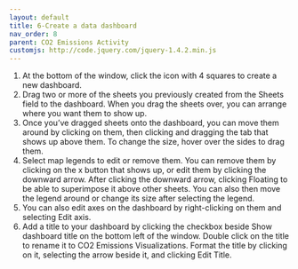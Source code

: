```yaml
---
layout: default
title: 6-Create a data dashboard
nav_order: 8
parent: CO2 Emissions Activity
customjs: http://code.jquery.com/jquery-1.4.2.min.js
---
```


1. At the bottom of the window, click the icon with 4 squares to create a new dashboard.
2. Drag two or more of the sheets you previously created from the Sheets field to the dashboard. When you drag the sheets over, you can arrange where you want them to show up. 
3. Once you’ve dragged sheets onto the dashboard, you can move them around by clicking on them, then clicking and dragging the tab that shows up above them. To change the size, hover over the sides to drag them.
4. Select map legends to edit or remove them. You can remove them by clicking on the x button that shows up, or edit them by clicking the downward arrow. After clicking the downward arrow, clicking Floating to be able to superimpose it above other sheets. You can also then move the legend around or change its size after selecting the legend.
5. You can also edit axes on the dashboard by right-clicking on them and selecting Edit axis.
6. Add a title to your dashboard by clicking the checkbox beside Show dashboard title on the bottom left of the window. Double click on the title to rename it to CO2 Emissions Visualizations. Format the title by clicking on it, selecting the arrow beside it, and clicking Edit Title.




